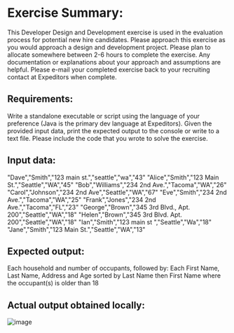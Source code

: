# Exercise Summary:
This Developer Design and Development exercise is used in the evaluation process for potential new hire candidates. Please approach this exercise as you would approach a design and development project. Please plan to allocate somewhere between 2-6 hours to complete the exercise. Any documentation or explanations about your approach and assumptions are helpful. Please e-mail your completed exercise back to your recruiting contact at Expeditors when complete.

## Requirements:
Write a standalone executable or script using the language of your preference (Java is the primary dev language at Expeditors). Given the provided input data, print the expected output to the console or write to a text file.
Please include the code that you wrote to solve the exercise.

## Input data:
"Dave","Smith","123 main st.","seattle","wa","43"
"Alice","Smith","123 Main St.","Seattle","WA","45"
"Bob","Williams","234 2nd Ave.","Tacoma","WA","26"
"Carol","Johnson","234 2nd Ave","Seattle","WA","67"
"Eve","Smith","234 2nd Ave.","Tacoma","WA","25"
"Frank","Jones","234 2nd Ave.","Tacoma","FL","23"
"George","Brown","345 3rd Blvd., Apt. 200","Seattle","WA","18"
"Helen","Brown","345 3rd Blvd. Apt. 200","Seattle","WA","18"
"Ian","Smith","123 main st ","Seattle","Wa","18"
"Jane","Smith","123 Main St.","Seattle","WA","13"

## Expected output: 
Each household and number of occupants, followed by:
Each First Name, Last Name, Address and Age sorted by Last Name then First Name where the occupant(s) is older than 18


## Actual output obtained locally:
![image](https://github.com/user-attachments/assets/1107a6aa-517a-453a-9d56-7c0230c3f08d)
